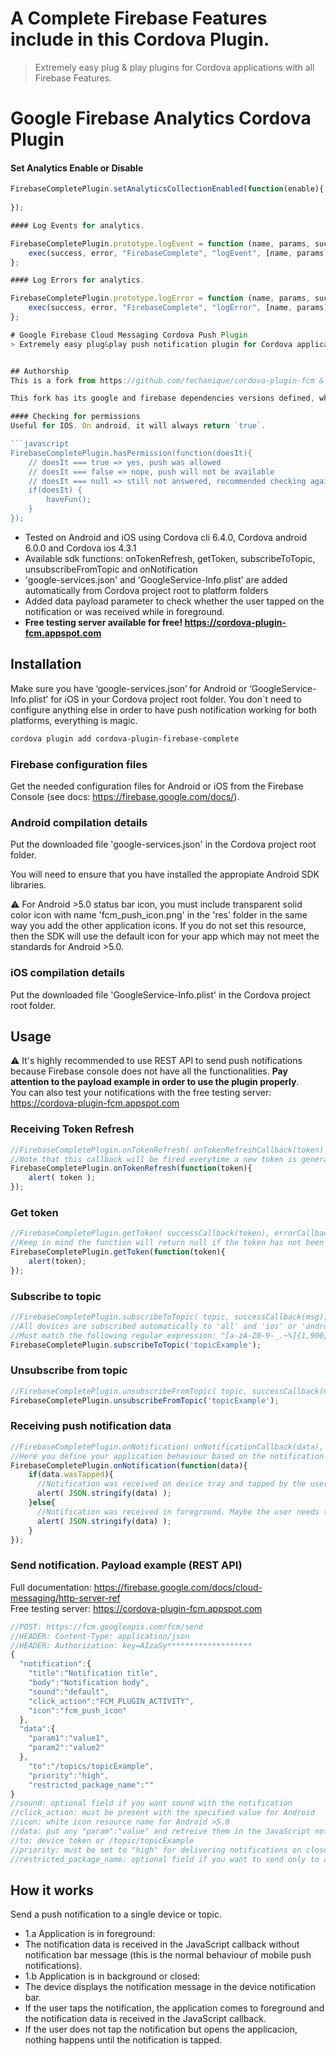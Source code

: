 # A Complete Firebase Features include in this Cordova Plugin.
> Extremely easy plug & play plugins for Cordova applications with all Firebase Features.

# Google Firebase Analytics Cordova Plugin

#### Set Analytics Enable or Disable

```javascript
FirebaseCompletePlugin.setAnalyticsCollectionEnabled(function(enable){ //if true means enable, false means not enable
  
});

#### Log Events for analytics.

FirebaseCompletePlugin.prototype.logEvent = function (name, params, success, error) {
    exec(success, error, "FirebaseComplete", "logEvent", [name, params]);
};

#### Log Errors for analytics.

FirebaseCompletePlugin.prototype.logError = function (name, params, success, error) {
    exec(success, error, "FirebaseComplete", "logError", [name, params]);
};

# Google Firebase Cloud Messaging Cordova Push Plugin
> Extremely easy plug&play push notification plugin for Cordova applications with Google Firebase FCM.


## Authorship
This is a fork from https://github.com/fechanique/cordova-plugin-fcm & https://github.com/andrehtissot/cordova-plugin-fcm-with-dependecy-updated with improvements.

This fork has its google and firebase dependencies versions defined, which is necessary to avoid cordova build errors.

#### Checking for permissions
Useful for IOS. On android, it will always return `true`.

```javascript
FirebaseCompletePlugin.hasPermission(function(doesIt){
    // doesIt === true => yes, push was allowed
    // doesIt === false => nope, push will not be available
    // doesIt === null => still not answered, recommended checking again later
    if(doesIt) {
        haveFun();
    }
});
```

- Tested on Android and iOS using Cordova cli 6.4.0, Cordova android 6.0.0 and Cordova ios 4.3.1
- Available sdk functions: onTokenRefresh, getToken, subscribeToTopic, unsubscribeFromTopic and onNotification
- 'google-services.json' and 'GoogleService-Info.plist' are added automatically from Cordova project root to platform folders
- Added data payload parameter to check whether the user tapped on the notification or was received while in foreground.
- **Free testing server available for free! https://cordova-plugin-fcm.appspot.com**

## Installation
Make sure you have ‘google-services.json’ for Android or  ‘GoogleService-Info.plist’ for iOS in your Cordova project root folder. You don´t need to configure anything else in order to have push notification working for both platforms, everything is magic.
```Bash
cordova plugin add cordova-plugin-firebase-complete
```

### Firebase configuration files
Get the needed configuration files for Android or iOS from the Firebase Console (see docs: https://firebase.google.com/docs/).

### Android compilation details
Put the downloaded file 'google-services.json' in the Cordova project root folder.

You will need to ensure that you have installed the appropiate Android SDK libraries.

:warning: For Android >5.0 status bar icon, you must include transparent solid color icon with name 'fcm_push_icon.png' in the 'res' folder in the same way you add the other application icons.
If you do not set this resource, then the SDK will use the default icon for your app which may not meet the standards for Android >5.0.

### iOS compilation details
Put the downloaded file 'GoogleService-Info.plist' in the Cordova project root folder.

## Usage

:warning: It's highly recommended to use REST API to send push notifications because Firebase console does not have all the functionalities. **Pay attention to the payload example in order to use the plugin properly**.  
You can also test your notifications with the free testing server: https://cordova-plugin-fcm.appspot.com

### Receiving Token Refresh

```javascript
//FirebaseCompletePlugin.onTokenRefresh( onTokenRefreshCallback(token) );
//Note that this callback will be fired everytime a new token is generated, including the first time.
FirebaseCompletePlugin.onTokenRefresh(function(token){
    alert( token );
});
```

### Get token

```javascript
//FirebaseCompletePlugin.getToken( successCallback(token), errorCallback(err) );
//Keep in mind the function will return null if the token has not been established yet.
FirebaseCompletePlugin.getToken(function(token){
    alert(token);
});
```

### Subscribe to topic

```javascript
//FirebaseCompletePlugin.subscribeToTopic( topic, successCallback(msg), errorCallback(err) );
//All devices are subscribed automatically to 'all' and 'ios' or 'android' topic respectively.
//Must match the following regular expression: "[a-zA-Z0-9-_.~%]{1,900}".
FirebaseCompletePlugin.subscribeToTopic('topicExample');
```

### Unsubscribe from topic

```javascript
//FirebaseCompletePlugin.unsubscribeFromTopic( topic, successCallback(msg), errorCallback(err) );
FirebaseCompletePlugin.unsubscribeFromTopic('topicExample');
```

### Receiving push notification data

```javascript
//FirebaseCompletePlugin.onNotification( onNotificationCallback(data), successCallback(msg), errorCallback(err) )
//Here you define your application behaviour based on the notification data.
FirebaseCompletePlugin.onNotification(function(data){
    if(data.wasTapped){
      //Notification was received on device tray and tapped by the user.
      alert( JSON.stringify(data) );
    }else{
      //Notification was received in foreground. Maybe the user needs to be notified.
      alert( JSON.stringify(data) );
    }
});
```

### Send notification. Payload example (REST API)
Full documentation: https://firebase.google.com/docs/cloud-messaging/http-server-ref  
Free testing server: https://cordova-plugin-fcm.appspot.com
```javascript
//POST: https://fcm.googleapis.com/fcm/send
//HEADER: Content-Type: application/json
//HEADER: Authorization: key=AIzaSy*******************
{
  "notification":{
    "title":"Notification title",
    "body":"Notification body",
    "sound":"default",
    "click_action":"FCM_PLUGIN_ACTIVITY",
    "icon":"fcm_push_icon"
  },
  "data":{
    "param1":"value1",
    "param2":"value2"
  },
    "to":"/topics/topicExample",
    "priority":"high",
    "restricted_package_name":""
}
//sound: optional field if you want sound with the notification
//click_action: must be present with the specified value for Android
//icon: white icon resource name for Android >5.0
//data: put any "param":"value" and retreive them in the JavaScript notification callback
//to: device token or /topic/topicExample
//priority: must be set to "high" for delivering notifications on closed iOS apps
//restricted_package_name: optional field if you want to send only to a restricted app package (i.e: com.myapp.test)
```

## How it works
Send a push notification to a single device or topic.
- 1.a Application is in foreground:
 - The notification data is received in the JavaScript callback without notification bar message (this is the normal behaviour of mobile push notifications).
- 1.b Application is in background or closed:
 - The device displays the notification message in the device notification bar.
 - If the user taps the notification, the application comes to foreground and the notification data is received in the JavaScript callback.
 - If the user does not tap the notification but opens the applicacion, nothing happens until the notification is tapped.
